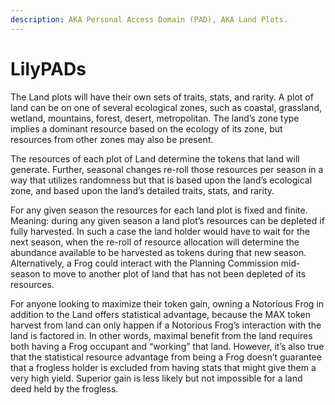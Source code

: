 ```yaml
---
description: AKA Personal Access Domain (PAD), AKA Land Plots.
---
```


# LilyPADs

The Land plots will have their own sets of traits, stats, and rarity. A plot of land can be on one of several ecological zones, such as coastal, grassland, wetland, mountains, forest, desert, metropolitan. The land’s zone type implies a dominant resource based on the ecology of its zone, but resources from other zones may also be present.

The resources of each plot of Land determine the tokens that land will generate. Further, seasonal changes re-roll those resources per season in a way that utilizes randomness but that is based upon the land’s ecological zone, and based upon the land’s detailed traits, stats, and rarity.

For any given season the resources for each land plot is fixed and finite. Meaning: during any given season a land plot’s resources can be depleted if fully harvested. In such a case the land holder would have to wait for the next season, when the re-roll of resource allocation will determine the abundance available to be harvested as tokens during that new season. Alternatively, a Frog could interact with the Planning Commission mid-season to move to another plot of land that has not been depleted of its resources.

For anyone looking to maximize their token gain, owning a Notorious Frog in addition to the Land offers statistical advantage, because the MAX token harvest from land can only happen if a Notorious Frog’s interaction with the land is factored in. In other words, maximal benefit from the land requires both having a Frog occupant and “working” that land. However, it’s also true that the statistical resource advantage from being a Frog doesn’t guarantee that a frogless holder is excluded from having stats that might give them a very high yield. Superior gain is less likely but not impossible for a land deed held by the frogless.
